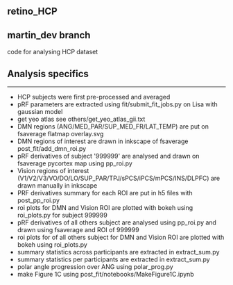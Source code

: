## retino_HCP

martin_dev branch
-----------------
code for analysing HCP dataset

## Analysis specifics
---------------------
- HCP subjects were first pre-processed and averaged
- pRF parameters are extracted using fit/submit_fit_jobs.py on Lisa with gaussian model
- get yeo atlas see others/get_yeo_atlas_gii.txt
- DMN regions (ANG/MED_PAR/SUP_MED_FR/LAT_TEMP) are put on fsaverage flatmap overlay.svg
- DMN regions of interest are drawn in inkscape of fsaverage post_fit/add_dmn_roi.py
- pRF derivatives of subject '999999' are analysed and drawn on fsaverage pycortex map using pp_roi.py
- Vision regions of interest (V1/V2/V3/VO/DO/LO/SUP_PAR/TPJ/sPCS/iPCS/mPCS/INS/DLPFC) are drawn manually in inkscape
- PRF derivatives summary for each ROI are put in h5 files with post_pp_roi.py
- roi plots for DMN and Vision ROI are plotted with bokeh using roi_plots.py for subject 999999
- pRF derivatives of all others subject are analysed using pp_roi.py and drawn using fsaverage and ROI of 999999
- roi plots for of all others subject for DMN and Vision ROI are plotted with bokeh using roi_plots.py
- summary statistics across participants are extracted in extract_sum.py
- summary statistics per participants are extracted in extract_sum.py
- polar angle progression over ANG using polar_prog.py
- make Figure 1C using post_fit/notebooks/MakeFigure1C.ipynb